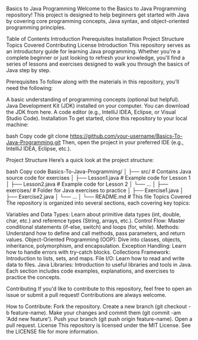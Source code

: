 Basics to Java Programming
Welcome to the Basics to Java Programming repository! This project is designed to help beginners get started with Java by covering core programming concepts, Java syntax, and object-oriented programming principles.

Table of Contents
Introduction
Prerequisites
Installation
Project Structure
Topics Covered
Contributing
License
Introduction
This repository serves as an introductory guide for learning Java programming. Whether you're a complete beginner or just looking to refresh your knowledge, you'll find a series of lessons and exercises designed to walk you through the basics of Java step by step.

Prerequisites
To follow along with the materials in this repository, you’ll need the following:

A basic understanding of programming concepts (optional but helpful).
Java Development Kit (JDK) installed on your computer. You can download the JDK from here.
A code editor (e.g., IntelliJ IDEA, Eclipse, or Visual Studio Code).
Installation
To get started, clone this repository to your local machine:

bash
Copy code
git clone https://github.com/your-username/Basics-To-Java-Programming.git
Then, open the project in your preferred IDE (e.g., IntelliJ IDEA, Eclipse, etc.).

Project Structure
Here’s a quick look at the project structure:

bash
Copy code
Basics-To-Java-Programming/
│
├── src/            # Contains Java source code for exercises
│   ├── Lesson1.java # Example code for Lesson 1
│   ├── Lesson2.java # Example code for Lesson 2
│   └── ...
│
├── exercises/      # Folder for Java exercises to practice
│   ├── Exercise1.java
│   ├── Exercise2.java
│   └── ...
│
└── README.md       # This file
Topics Covered
The repository is organized into several sections, each covering key topics:

Variables and Data Types: Learn about primitive data types (int, double, char, etc.) and reference types (String, arrays, etc.).
Control Flow: Master conditional statements (if-else, switch) and loops (for, while).
Methods: Understand how to define and call methods, pass parameters, and return values.
Object-Oriented Programming (OOP): Dive into classes, objects, inheritance, polymorphism, and encapsulation.
Exception Handling: Learn how to handle errors with try-catch blocks.
Collections Framework: Introduction to lists, sets, and maps.
File I/O: Learn how to read and write data to files.
Java Libraries: Introduction to useful libraries and tools in Java.
Each section includes code examples, explanations, and exercises to practice the concepts.

Contributing
If you'd like to contribute to this repository, feel free to open an issue or submit a pull request! Contributions are always welcome.

How to Contribute:
Fork the repository.
Create a new branch (git checkout -b feature-name).
Make your changes and commit them (git commit -am 'Add new feature').
Push your branch (git push origin feature-name).
Open a pull request.
License
This repository is licensed under the MIT License. See the LICENSE file for more information.

